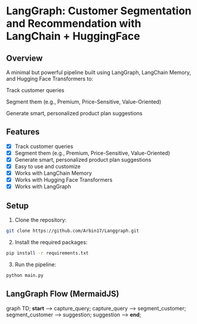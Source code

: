 # LangGraph: Customer Segmentation and Recommendation with LangChain + HuggingFace

## Overview
A minimal but powerful pipeline built using LangGraph, LangChain Memory, and Hugging Face Transformers to:

Track customer queries

Segment them (e.g., Premium, Price-Sensitive, Value-Oriented)

Generate smart, personalized product plan suggestions

## Features
- [x] Track customer queries
- [x] Segment them (e.g., Premium, Price-Sensitive, Value-Oriented)
- [x] Generate smart, personalized product plan suggestions
- [x] Easy to use and customize
- [x] Works with LangChain Memory
- [x] Works with Hugging Face Transformers
- [x] Works with LangGraph

## Setup
1. Clone the repository:
```bash
git clone https://github.com/Arbin17/Langgraph.git
```
2. Install the required packages:
```bash
pip install -r requirements.txt
```
3. Run the pipeline:
```bash
python main.py
```
## LangGraph Flow (MermaidJS)
graph TD;
  __start__ --> capture_query;
  capture_query --> segment_customer;
  segment_customer --> suggestion;
  suggestion --> __end__;
